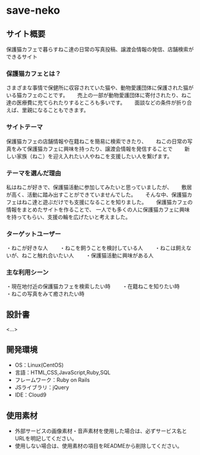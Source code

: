 # save-neko


## サイト概要

保護猫カフェで暮らすねこ達の日常の写真投稿、譲渡会情報の発信、店舗検索ができるサイト

### 保護猫カフェとは？
さまざまな事情で保健所に収容されていた猫や、動物愛護団体に保護された猫がいる猫カフェのことです。　　
売上の一部が動物愛護団体に寄付されたり、ねこ達の医療費に充てられたりするところも多いです。　　
面談などの条件が折り合えば、里親になることもできます。　　


### サイトテーマ

保護猫カフェの店舗情報や在籍ねこを簡易に検索できたり、　　
ねこの日常の写真をみて保護猫カフェに興味を持ったり、譲渡会情報を発信することで　　
新しい家族（ねこ）を迎え入れたい人やねこを支援したい人を繋げます。　　


### テーマを選んだ理由

私はねこが好きで、保護猫活動に参加してみたいと思っていましたが、　　
敷居が高く、活動に踏み出すことができていませんでした。　　
そんな中、保護猫カフェはねこ達と遊ぶだけでも支援になることを知りました。　　
保護猫カフェの情報をまとめたサイトを作ることで、
一人でも多くの人に保護猫カフェに興味を持ってもらい、支援の輪を広げたいと考えました。　　


### ターゲットユーザー
・ねこが好きな人　　
・ねこを飼うことを検討している人　　
・ねこは飼えないが、ねこと触れ合いたい人　　
・保護猫活動に興味がある人　　


### 主な利用シーン
・現在地付近の保護猫カフェを検索したい時　　
・在籍ねこを知りたい時　　
・ねこの写真をみて癒されたい時　　


## 設計書
<...>

## 開発環境
- OS：Linux(CentOS)
- 言語：HTML,CSS,JavaScript,Ruby,SQL
- フレームワーク：Ruby on Rails
- JSライブラリ：jQuery
- IDE：Cloud9

## 使用素材
- 外部サービスの画像素材・音声素材を使用した場合は、必ずサービス名とURLを明記してください。
- 使用しない場合は、使用素材の項目をREADMEから削除してください。
